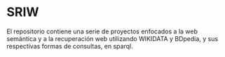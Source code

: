 # SRIW
El repositorio contiene una serie de proyectos enfocados a la web semántica y a la recuperación web
utilizando WIKIDATA y BDpedia, y sus respectivas formas de consultas, en sparql.

